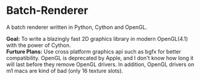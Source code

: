 # Batch-Renderer
A batch renderer written in Python, Cython and OpenGL.

__Goal:__ To write a blazingly fast 2D graphics library in modern OpenGL(4.1) with the power of Cython.\
__Furture Plans:__ Use cross platform graphics api such as bgfx for better compatibility. OpenGL is deprecated by Apple, and I don't know how long it will last before they remove OpenGL drivers. In addition, OpenGL drivers on m1 macs are kind of bad (only 16 texture slots).

